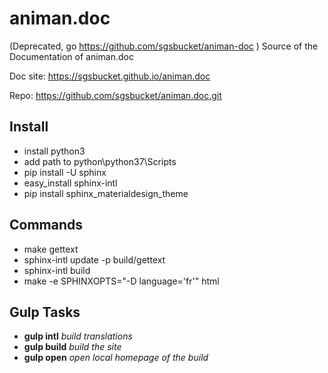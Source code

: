 # animan.doc
(Deprecated, go https://github.com/sgsbucket/animan-doc )
Source of the Documentation of animan.doc

Doc site: https://sgsbucket.github.io/animan.doc

Repo: https://github.com/sgsbucket/animan.doc.git

## Install
* install python3
* add path to python\python37\Scripts
* pip install -U sphinx
* easy_install sphinx-intl
* pip install sphinx_materialdesign_theme

## Commands

* make gettext
* sphinx-intl update -p build/gettext
* sphinx-intl build
* make -e SPHINXOPTS="-D language='fr'" html

## Gulp Tasks
* **gulp intl** *build translations*
* **gulp build** *build the site*
* **gulp open** *open local homepage of the build*

